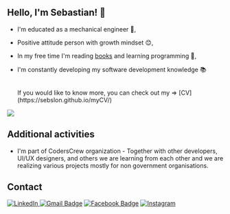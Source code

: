 ## Hello, I'm Sebastian! :wave:

- I'm educated as a mechanical engineer :straight_ruler:,
- Positive attitude person with growth mindset :blush:,
- In my free time I'm reading <a href="https://lubimyczytac.pl/profil/2078500/SebastianSlon">books</a> and learning programming 🌱,
- I'm constantly developing my software development knowledge :books:

	<br>
	If you would like to know more, you can check out my => [CV](https://sebslon.github.io/myCV/)
	<br>

<img src="https://github-readme-stats.vercel.app/api?username=sebslon&show_icons=true&theme=tokyonight"/>

## Additional activities
    
- I'm part of CodersCrew organization - Together with other developers, UI/UX designers, and others we are learning from each other and we are realizing various projects mostly for non government organisations.
    
## Contact
<a href="https://www.linkedin.com/in/sebastian-sloniec/" target="_blank"><img src="https://img.shields.io/badge/LinkedIn-%230077B5.svg?&style=flat-square&logo=linkedin&logoColor=white" alt="LinkedIn"></a>[ ![Gmail Badge](https://img.shields.io/badge/-Gmail-c14438?style=flat-square&logo=Gmail&logoColor=white&link=mailto:sebastian.sloniec@gmail.com)](mailto:sebastian.sloniec@gmail.com) [![Facebook Badge](https://img.shields.io/badge/-Facebook-3b5998?style=flat-square&labelColor=3b5998&logo=facebook&logoColor=white&link=https://www.facebook.com/sebastian.sloniec/)](https://www.facebook.com/sebastian.sloniec/) <a href="https://www.instagram.com/sebastiansloniec/" target="_blank"><img src="https://img.shields.io/badge/Instagram-%23E4405F.svg?&style=flat-square&logo=instagram&logoColor=white" alt="Instagram"></a>


<!--
**sebslon/sebslon** is a ✨ _special_ ✨ repository because its `README.md` (this file) appears on your GitHub profile.

Here are some ideas to get you started:

- 🔭 I’m currently working on ...
- 🌱 I’m currently learning ...
- 👯 I’m looking to collaborate on ...
- 🤔 I’m looking for help with ...
- 💬 Ask me about ...
- 📫 How to reach me: ...
- 😄 Pronouns: ...
- ⚡ Fun fact: ...
-->
